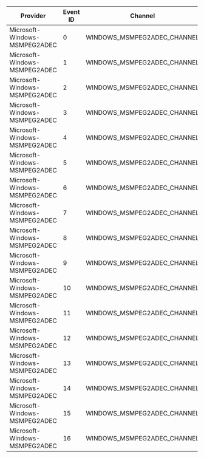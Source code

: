 Provider                       |  Event ID  |  Channel                      |  Message
-------------------------------|------------|-------------------------------|---------
Microsoft-Windows-MSMPEG2ADEC  |  0         |  WINDOWS_MSMPEG2ADEC_CHANNEL  |
Microsoft-Windows-MSMPEG2ADEC  |  1         |  WINDOWS_MSMPEG2ADEC_CHANNEL  |
Microsoft-Windows-MSMPEG2ADEC  |  2         |  WINDOWS_MSMPEG2ADEC_CHANNEL  |
Microsoft-Windows-MSMPEG2ADEC  |  3         |  WINDOWS_MSMPEG2ADEC_CHANNEL  |
Microsoft-Windows-MSMPEG2ADEC  |  4         |  WINDOWS_MSMPEG2ADEC_CHANNEL  |
Microsoft-Windows-MSMPEG2ADEC  |  5         |  WINDOWS_MSMPEG2ADEC_CHANNEL  |
Microsoft-Windows-MSMPEG2ADEC  |  6         |  WINDOWS_MSMPEG2ADEC_CHANNEL  |
Microsoft-Windows-MSMPEG2ADEC  |  7         |  WINDOWS_MSMPEG2ADEC_CHANNEL  |
Microsoft-Windows-MSMPEG2ADEC  |  8         |  WINDOWS_MSMPEG2ADEC_CHANNEL  |
Microsoft-Windows-MSMPEG2ADEC  |  9         |  WINDOWS_MSMPEG2ADEC_CHANNEL  |
Microsoft-Windows-MSMPEG2ADEC  |  10        |  WINDOWS_MSMPEG2ADEC_CHANNEL  |
Microsoft-Windows-MSMPEG2ADEC  |  11        |  WINDOWS_MSMPEG2ADEC_CHANNEL  |
Microsoft-Windows-MSMPEG2ADEC  |  12        |  WINDOWS_MSMPEG2ADEC_CHANNEL  |
Microsoft-Windows-MSMPEG2ADEC  |  13        |  WINDOWS_MSMPEG2ADEC_CHANNEL  |
Microsoft-Windows-MSMPEG2ADEC  |  14        |  WINDOWS_MSMPEG2ADEC_CHANNEL  |
Microsoft-Windows-MSMPEG2ADEC  |  15        |  WINDOWS_MSMPEG2ADEC_CHANNEL  |
Microsoft-Windows-MSMPEG2ADEC  |  16        |  WINDOWS_MSMPEG2ADEC_CHANNEL  |